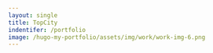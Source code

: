 ```yaml
---
layout: single
title: TopCity
indentifer: /portfolio
image: /hugo-my-portfolio/assets/img/work/work-img-6.png
---
```

